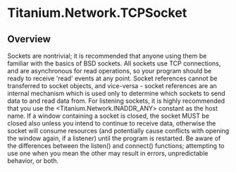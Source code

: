 # Titanium.Network.TCPSocket

<TypeHeader/>

## Overview

Sockets are nontrivial; it is recommended that anyone using them be familiar with the basics of BSD sockets.  All sockets use TCP connections, and are asynchronous for read operations, so your program should be ready to receive 'read' events at any point.  Socket references cannot be transferred to socket objects, and vice-versa - socket references are an internal mechanism which is used only to determine which sockets to send data to and read data from.  For listening sockets, it is highly recommended that you use the <Titanium.Network.INADDR_ANY> constant as the host name.  If a window containing a socket is closed, the socket MUST be closed also unless you intend to continue to receive data, otherwise the socket will consume resources (and potentially cause conflicts with opening the window again, if a listener) until the program is restarted.  Be aware of the differences between the listen() and connect() functions; attempting to use one when you mean the other may result in errors, unpredictable behavior, or both.

<ApiDocs/>

